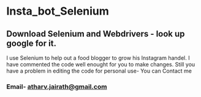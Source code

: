 # Insta_bot_Selenium
## Download Selenium and Webdrivers - look up google for it.

I use Selenium to help out a food blogger to grow his Instagram handel.
I have commented the code well enought for you to make changes.
Still you have a problem in editing the code for personal use- You can Contact me
### Email- atharv.jairath@gmail.com

